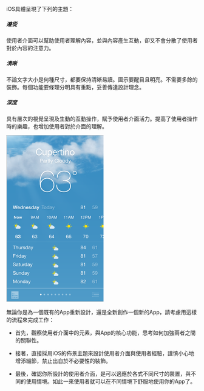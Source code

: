 iOS具體呈現了下列的主題：

##### 遵從
使用者介面可以幫助使用者理解內容，並與內容產生互動，卻又不會分散了使用者對於內容的注意力。

##### 清晰
不論文字大小是何種尺寸，都要保持清晰易讀。圖示要醒目且明亮。不需要多餘的裝飾。每個功能要條理分明具有重點，妥善傳達設計理念。

##### 深度

具有層次的視覺呈現及生動的互動操作，賦予使用者介面活力。提高了使用者操作時的樂趣，也增加使用者對於介面的理解。

![氣象app](https://github.com/WanJen/iOS-Human-Interface-Guidelines/blob/master/%E7%AC%AC%E4%B8%80%E7%AB%A0%EF%BC%9A%E4%BD%BF%E7%94%A8%E8%80%85%E4%BB%8B%E9%9D%A2%E7%9A%84%E8%A8%AD%E8%A8%88%E5%9F%BA%E7%A4%8E/images/weather_app_7_2x_small.png)

無論你是為一個既有的App重新設計，還是全新創作一個新的App，請考慮用這樣的流程來完成工作：

* 首先，觀察使用者介面中的元素，與App的核心功能，思考如何加強兩者之間的關聯性。

* 接著，直接採用iOS的佈景主題來設計使用者介面與使用者經驗，謹慎小心地增添細節，禁止出自於不必要性的裝飾。

* 最後，確認你所設計的使用者介面，是可以適應於各式不同尺寸的裝置，與不同的使用情境。如此一來使用者就可以在不同情境下舒服地使用你的App了。


